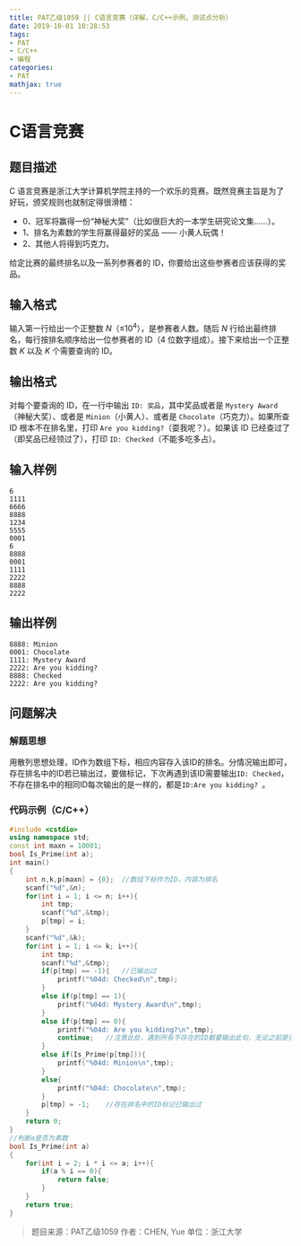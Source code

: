 ```yaml
---
title: PAT乙级1059 || C语言竞赛（详解，C/C++示例，测试点分析）
date: 2019-10-01 10:28:53
tags:
- PAT
- C/C++
- 编程
categories:
- PAT
mathjax: true
---
```


# **C语言竞赛**
## **题目描述**
C 语言竞赛是浙江大学计算机学院主持的一个欢乐的竞赛。既然竞赛主旨是为了好玩，颁奖规则也就制定得很滑稽：

- 0、冠军将赢得一份“神秘大奖”（比如很巨大的一本学生研究论文集……）。
- 1、排名为素数的学生将赢得最好的奖品 —— 小黄人玩偶！
- 2、其他人将得到巧克力。

给定比赛的最终排名以及一系列参赛者的 ID，你要给出这些参赛者应该获得的奖品。

## **输入格式**
输入第一行给出一个正整数 *N*（≤$10^4$），是参赛者人数。随后 *N* 行给出最终排名，每行按排名顺序给出一位参赛者的 ID（4 位数字组成）。接下来给出一个正整数 *K* 以及 *K* 个需要查询的 ID。

## **输出格式**
对每个要查询的 ID，在一行中输出 `ID: 奖品`，其中奖品或者是 `Mystery Award`（神秘大奖）、或者是 `Minion`（小黄人）、或者是 `Chocolate`（巧克力）。如果所查 ID 根本不在排名里，打印 `Are you kidding?`（耍我呢？）。如果该 ID 已经查过了（即奖品已经领过了），打印 `ID: Checked`（不能多吃多占）。
## **输入样例**
```null
6
1111
6666
8888
1234
5555
0001
6
8888
0001
1111
2222
8888
2222
```
## **输出样例**
```null
8888: Minion
0001: Chocolate
1111: Mystery Award
2222: Are you kidding?
8888: Checked
2222: Are you kidding?
```

## 问题解决
### 解题思想
用散列思想处理，ID作为数组下标，相应内容存入该ID的排名。分情况输出即可，存在排名中的ID若已输出过，要做标记，下次再遇到该ID需要输出`ID: Checked`，不存在排名中的相同ID每次输出的是一样的，都是`ID:Are you kidding? `。

### 代码示例（C/C++）

```cpp
#include <cstdio>
using namespace std;
const int maxn = 10001;
bool Is_Prime(int a);
int main()
{
    int n,k,p[maxn] = {0};  //数组下标作为ID，内容为排名
    scanf("%d",&n);
    for(int i = 1; i <= n; i++){
        int tmp;
        scanf("%d",&tmp);
        p[tmp] = i;
    }
    scanf("%d",&k);
    for(int i = 1; i <= k; i++){
        int tmp;
        scanf("%d",&tmp);
        if(p[tmp] == -1){   //已输出过
            printf("%04d: Checked\n",tmp);
        }
        else if(p[tmp] == 1){
            printf("%04d: Mystery Award\n",tmp);
        }
        else if(p[tmp] == 0){
            printf("%04d: Are you kidding?\n",tmp);
            continue;   //注意此处，遇到所有不存在的ID都要输出此句，无论之前是否输出过该ID
        }
        else if(Is_Prime(p[tmp])){
            printf("%04d: Minion\n",tmp);
        }
        else{
            printf("%04d: Chocolate\n",tmp);
        }
        p[tmp] = -1;    //存在排名中的ID标记已输出过
    }
    return 0;
}
//判断a是否为素数
bool Is_Prime(int a)
{
    for(int i = 2; i * i <= a; i++){
        if(a % i == 0){
            return false;
        }
    }
    return true;
}
```
> 题目来源：PAT乙级1059
> 作者：CHEN, Yue
> 单位：浙江大学